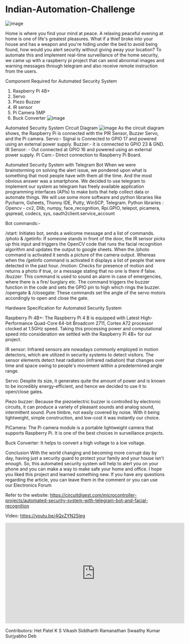 # Indian-Automation-Challenge
![image](https://github.com/user-attachments/assets/a270379c-3793-44b4-bf87-d31b0bcb7357)

Home is where you find your mind at peace. A relaxing peaceful evening at home is one of life's greatest pleasures. What if a thief broke into your house and has a weapon and you're hiding under the bed to avoid being found, how would you alert security without giving away your location? To automate this and implement real-time surveillance of the home security, we came up with a raspberry pi project that can send abnormal images and warning messages through telegram and also receive remote instruction from the users. 

Component Required for Automated Security System
1. Raspberry Pi 4B+
2. Servo 
3. Piezo Buzzer
4. IR sensor
5. Pi Camera 5MP
6. Buck Converter
![image](https://github.com/user-attachments/assets/038ca377-1a44-4ad4-9a88-25e657c15974)


Automated Security System Circuit Diagram
![image](https://github.com/user-attachments/assets/aa6cdaac-d273-466c-bdbd-cde50efbf266)
As the circuit diagram shows, the Raspberry Pi is connected with the PIR Sensor, Buzzer Servo, and the Pi camera. Servo:- Signal is Connected to GPIO 17 and powered using an external power supply. Buzzer:- it is connected to GPIO 23 & GND. IR Sensor: - Out connected at GPIO 16 and powered using an external power supply. Pi Cam:- Direct connection to Raspberry Pi Board.


Automated Security System with Telegram Bot
When we were brainstorming on solving the alert issue, we pondered upon what is something that most people have with them all the time. And the most obvious answer was a smartphone. We decided to use telegram to implement our system as telegram has freely available application programming interfaces (APIs) to make bots that help collect data or automate things. We will use some more software and python libraries like Pycharm, Gsheets, Thonny IDE, Putty, WinSCP, Telegram. Python libraries : Opencv - cv2, Dlib, numpy, face_recognition, Rpi.GPIO, telepot, picamera, gspread, codecs, sys, oauth2client.service_account

Bot commands:-

/start: Initiates bot, sends a welcome message and a list of commands. /photo & /getinfo: If someone stands in front of the door, the IR sensor picks up this input and triggers the OpenCV code that runs the facial recognition algorithm and updates the output to google sheets. When the /photo command is activated it sends a picture of the camera output. Whereas when the /getinfo command is activated it displays a list of people that were detected in the past hour. /motion: Checks for presence of motion and returns a photo if true, or a message stating that no one is there if false. /buzzer: This command is used to sound an alarm in case of emergencies, where there is a fire/ burglary etc. The command triggers the buzzer function in the code and sets the GPIO pin to high which rings the buzzer. /opengate & /closegate: These commands set the angle of the servo motors accordingly to open and close the gate.

Hardware Specification for Automated Security System

Raspberry Pi 4B+: The Raspberry Pi 4 B is equipped with Latest High-Performance Quad-Core 64-bit Broadcom 2711, Cortex A72 processor clocked at 1.5GHz speed. Taking this processing power and computational speed into consideration we settled with the Raspberry Pi 4B+ for our project.

IR sensor: Infrared sensors are nowadays commonly employed in motion detectors, which are utilized in security systems to detect visitors. The sensor elements detect heat radiation (infrared radiation) that changes over time and space owing to people's movement within a predetermined angle range.

Servo: Despite its size, it generates quite the amount of power and is known to be incredibly energy-efficient, and hence we decided to use it to open/close gates.

Piezo buzzer: Because the piezoelectric buzzer is controlled by electronic circuits, it can produce a variety of pleasant sounds and analog sound, intermittent sound. Pure timbre, not easily covered by noise. With it being lightweight, simple construction, and low-cost it was instantly our choice.

PiCamera: The Pi camera module is a portable lightweight camera that supports Raspberry Pi. It is one of the best choices in surveillance projects.

Buck Converter: It helps to convert a high voltage to a low voltage.

Conclusion
With the world changing and becoming more corrupt day by day, having just a security guard to protect your family and your house isn't enough. So, this automated security system will help to alert you on your phone and you can make a way to make safe your home and office. I hope you liked this project and learned something new. If you have any questions regarding the article, you can leave them in the comment or you can use our Electronics Forum


Refer to the website: https://circuitdigest.com/microcontroller-projects/automated-security-system-with-telegram-bot-and-facial-recognition

Video:
https://youtu.be/4QxZYN25Ieg
<iframe width="562" height="316" src="https://www.youtube.com/embed/4QxZYN25Ieg" title="Automated Security System with Telegram Bot &amp; Facial Recognition" frameborder="0" allow="accelerometer; autoplay; clipboard-write; encrypted-media; gyroscope; picture-in-picture; web-share" referrerpolicy="strict-origin-when-cross-origin" allowfullscreen></iframe>

Contributors:
Het Patel
K S Vikash
Siddharth Ramanathan
Swaathy Kumar
Surjyabho Deb

